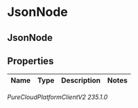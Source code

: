 # JsonNode

## JsonNode

## Properties

|Name | Type | Description | Notes|
|------------ | ------------- | ------------- | -------------|



_PureCloudPlatformClientV2 235.1.0_
